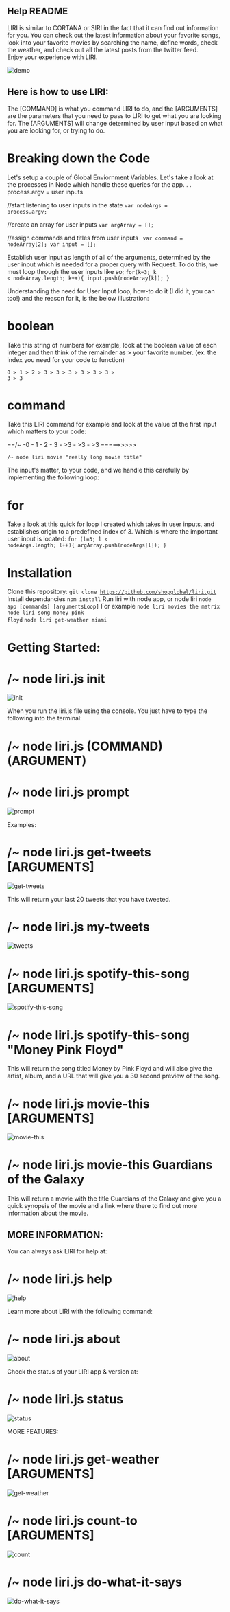 Help README
---------------------------------------------------------------------------------------------------
LIRI is similar to CORTANA or SIRI in the fact that it can find out information for you. You can check out the latest information about your favorite songs, 
look into your favorite movies by searching the name, define words, check the weather, and check out all the latest posts from the twitter feed.  
Enjoy your experience with LIRI.

![demo](https://user-images.githubusercontent.com/12779751/31199665-1a42933e-a926-11e7-8b53-2eab209c069e.gif)

Here is how to use LIRI:
---------------------------------------------------------------------------------------------------
The [COMMAND] is what you command LIRI to do, and the [ARGUMENTS] are the parameters that you need to 
pass to LIRI to get what you are looking for. The [ARGUMENTS] will change determined by user input based on what you are
looking for, or trying to do. 

# Breaking down the Code
Let's setup a couple of Global Enviornment Variables. 
Let's take a look at the processes in Node which handle these queries for the app. . . 
process.argv = user inputs

//start listening to user inputs in the state
<code>var nodeArgs = process.argv;</code>

//create an array for user inputs
<code>var argArray = [];</code>

//assign commands and titles from user inputs
<code>
  var command = nodeArray[2];
	var input = [];
</code>

Establish user input as length of all of the arguments, determined by the user input which is needed for a proper query with Request.
To do this, we must loop through the user inputs like so; 
<code>for(k=3; k < nodeArray.length; k++){
    input.push(nodeArray[k]);
}</code>

Understanding the need for User Input loop, how-to do it (I did it, you can too!) and the reason for it, is the below illustration:

# boolean
 Take this string of numbers for example, look at the boolean value of each integer and then think of the remainder as > your favorite number. 
 (ex. the index you need for your code to function)

<code>0 > 1 > 2 > 3 > 3 > 3 > 3 > 3 > 3 > 3 > 3</code>

# command

 Take this LIRI command for example and look at the value of the first input which matters to your code:

==/~ -0   - 1  -   2  -   3  -  >3  - >3  - >3 =====>>>>>  

<code>/~ node liri movie "really long movie title"</code>

The input's matter, to your code, and we handle this carefully by implementing the following loop: 

# for
Take a look at this quick for loop I created which takes in user inputs, and establishes origin to a predefined index of 3. Which is where the important user input is located:
<code>for (l=3; l < nodeArgs.length; l++){
argArray.push(nodeArgs[l]);
}</code>


# Installation
Clone this repository:
<code>git clone https://github.com/shopglobal/liri.git</code>
Install dependancies
<code>npm install</code>
Run liri with node app, or node liri
<code>node app [commands] [argumentsLoop]</code>
For example
<code>node liri movies the matrix</code>
<code>node liri song money pink floyd</code>
<code>node liri get-weather miami</code>

# Getting Started:
# /~ node liri.js init

![init](https://user-images.githubusercontent.com/12779751/31199672-1a5727c2-a926-11e7-8b14-ef4b621c96db.gif)

When you run the liri.js file using the console. 
You just have to type the following into the terminal:
# /~ node liri.js (COMMAND) (ARGUMENT)


# /~ node liri.js prompt

![prompt](https://user-images.githubusercontent.com/12779751/31199673-1a57e356-a926-11e7-9038-6a207c64aa51.gif)


Examples:
# /~ node liri.js get-tweets [ARGUMENTS]
![get-tweets](https://user-images.githubusercontent.com/12779751/31199668-1a4c7cfa-a926-11e7-8fb5-966323b7fc6a.gif)

  This will return your last 20 tweets that you have tweeted.
# /~ node liri.js my-tweets
![tweets](https://user-images.githubusercontent.com/12779751/31199666-1a428290-a926-11e7-8ed9-bdd968bf7557.gif)


# /~ node liri.js spotify-this-song [ARGUMENTS]
![spotify-this-song](https://user-images.githubusercontent.com/12779751/31199674-1a77673a-a926-11e7-9d88-98b13c73d28e.gif)

# /~ node liri.js spotify-this-song "Money Pink Floyd"
  This will return the song titled Money by Pink Floyd and will also give the artist, album, and a URL that
  will give you a 30 second preview of the song.


# /~ node liri.js movie-this [ARGUMENTS]
![movie-this](https://user-images.githubusercontent.com/12779751/31199671-1a5307aa-a926-11e7-9899-894c12e75b0b.gif)

# /~ node liri.js movie-this Guardians of the Galaxy
  This will return a movie with the title Guardians of the Galaxy and give you a quick synopsis of the movie and 
  a link where there to find out more information about the movie.



MORE INFORMATION:
---------------------------------------------------------------------------------------------------
You can always ask LIRI for help at:
# /~  node liri.js help

![help](https://user-images.githubusercontent.com/12779751/31199669-1a4ce514-a926-11e7-9a58-15d078fded06.gif)


Learn more about LIRI with the following command: 
# /~ node liri.js about

![about](https://user-images.githubusercontent.com/12779751/31199675-1a94f25a-a926-11e7-94ff-36022595a9ce.gif)


Check the status of your LIRI app & version at:
# /~  node liri.js status
![status](https://user-images.githubusercontent.com/12779751/31199663-1a417648-a926-11e7-9dfa-d36ca68cba9b.gif)


	


MORE FEATURES: 
# /~ node liri.js get-weather [ARGUMENTS]
![get-weather](https://user-images.githubusercontent.com/12779751/31199670-1a4ccfe8-a926-11e7-9b03-ecbb161b0800.gif)

# /~ node liri.js count-to [ARGUMENTS]
![count](https://user-images.githubusercontent.com/12779751/31199667-1a476c60-a926-11e7-880c-018058df64e7.gif)


# /~ node liri.js do-what-it-says
![do-what-it-says](https://user-images.githubusercontent.com/12779751/31199664-1a4243fc-a926-11e7-8813-18db46453adb.gif)



